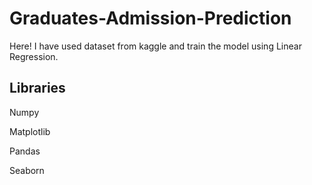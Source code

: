 # Graduates-Admission-Prediction
Here! I have used dataset from kaggle and train the model using Linear Regression.

 ## Libraries

Numpy

Matplotlib

Pandas

Seaborn

